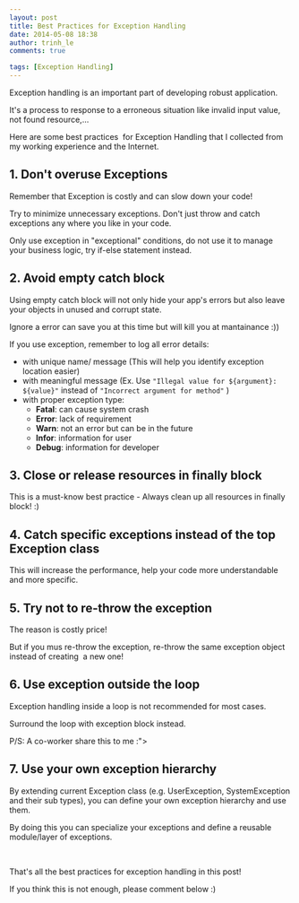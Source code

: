 ```yaml
---
layout: post
title: Best Practices for Exception Handling
date: 2014-05-08 18:38
author: trinh_le
comments: true

tags: [Exception Handling]
---
```



Exception handling is an important part of developing robust application.

It's a process to response to a erroneous situation like invalid input value, not found resource,...

Here are some best practices  for Exception Handling that I collected from my working experience and the Internet.

<!--more-->
<h2>1. Don't overuse Exceptions</h2>
Remember that Exception is costly and can slow down your code!

Try to minimize unnecessary exceptions. Don't just throw and catch exceptions any where you like in your code.

Only use exception in "exceptional" conditions, do not use it to manage your business logic, try if-else statement instead.
<h2>2. Avoid empty catch block</h2>
Using empty catch block will not only hide your app's errors but also leave your objects in unused and corrupt state.

Ignore a error can save you at this time but will kill you at mantainance :))

If you use exception, remember to log all error details:
<ul>
	<li>with unique name/ message (This will help you identify exception location easier)</li>
	<li>with meaningful message (Ex. Use <code>"Illegal value for ${argument}: ${value}"</code> instead of <code>"Incorrect argument for method"</code> )</li>
	<li>with proper exception type:
<ul>
	<li><strong>Fatal</strong>: can cause system crash</li>
	<li><strong>Error</strong>: lack of requirement</li>
	<li><strong>Warn</strong>: not an error but can be in the future</li>
	<li><strong>Infor</strong>: information for user</li>
	<li><strong>Debug</strong>: information for developer</li>
</ul>
</li>
</ul>
<h2>3. Close or release resources in finally block</h2>
This is a must-know best practice - Always clean up all resources in finally block! :)
<h2>4. Catch specific exceptions instead of the top Exception class</h2>
This will increase the performance, help your code more understandable and more specific.
<h2>5. Try not to re-throw the exception</h2>
The reason is costly price!

But if you mus re-throw the exception, re-throw the same exception object instead of creating  a new one!
<h2>6. Use exception outside the loop</h2>
Exception handling inside a loop is not recommended for most cases.

Surround the loop with exception block instead.

P/S: A co-worker share this to me :"&gt;
<h2>7. Use your own exception hierarchy</h2>
By extending current Exception class (e.g. UserException, SystemException and their sub types), you can define your own exception hierarchy and use them.

By doing this you can specialize your exceptions and define a reusable module/layer of exceptions.

&nbsp;

That's all the best practices for exception handling in this post!

If you think this is not enough, please comment below :)

&nbsp;
